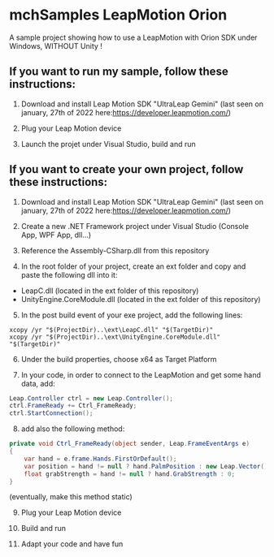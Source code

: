 # mchSamples LeapMotion Orion

A sample project showing how to use a LeapMotion with Orion SDK under Windows, WITHOUT Unity !

## If you want to run my sample, follow these instructions:

1) Download and install Leap Motion SDK "UltraLeap Gemini" (last seen on january, 27th of 2022 here:https://developer.leapmotion.com/)

2) Plug your Leap Motion device

3) Launch the projet under Visual Studio, build and run


## If you want to create your own project, follow these instructions:

1) Download and install Leap Motion SDK "UltraLeap Gemini" (last seen on january, 27th of 2022 here:https://developer.leapmotion.com/)

2) Create a new .NET Framework project under Visual Studio (Console App, WPF App, dll...)

3) Reference the Assembly-CSharp.dll from this repository

4) In the root folder of your project, create an ext folder and copy and paste the following dll into it:
- LeapC.dll (located in the ext folder of this repository)
- UnityEngine.CoreModule.dll (located in the ext folder of this repository)

5) In the post build event of your exe project, add the following lines:
```
xcopy /yr "$(ProjectDir)..\ext\LeapC.dll" "$(TargetDir)"
xcopy /yr "$(ProjectDir)..\ext\UnityEngine.CoreModule.dll" "$(TargetDir)"
```

6) Under the build properties, choose x64 as Target Platform

7) In your code, in order to connect to the LeapMotion and get some hand data, add:
```C#
Leap.Controller ctrl = new Leap.Controller();
ctrl.FrameReady += Ctrl_FrameReady;
ctrl.StartConnection();
```

8) add also the following method:
```C#
private void Ctrl_FrameReady(object sender, Leap.FrameEventArgs e)
{
    var hand = e.frame.Hands.FirstOrDefault();
    var position = hand != null ? hand.PalmPosition : new Leap.Vector();
    float grabStrength = hand != null ? hand.GrabStrength : 0;
}
```
(eventually, make this method static)

9) Plug your Leap Motion device

10) Build and run

11) Adapt your code and have fun
